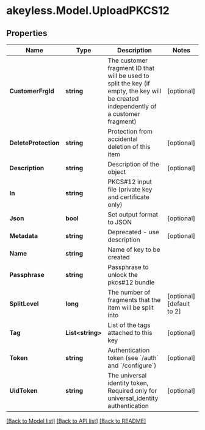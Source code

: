 # akeyless.Model.UploadPKCS12

## Properties

Name | Type | Description | Notes
------------ | ------------- | ------------- | -------------
**CustomerFrgId** | **string** | The customer fragment ID that will be used to split the key (if empty, the key will be created independently of a customer fragment) | [optional] 
**DeleteProtection** | **string** | Protection from accidental deletion of this item | [optional] 
**Description** | **string** | Description of the object | [optional] 
**In** | **string** | PKCS#12 input file (private key and certificate only) | 
**Json** | **bool** | Set output format to JSON | [optional] 
**Metadata** | **string** | Deprecated - use description | [optional] 
**Name** | **string** | Name of key to be created | 
**Passphrase** | **string** | Passphrase to unlock the pkcs#12 bundle | 
**SplitLevel** | **long** | The number of fragments that the item will be split into | [optional] [default to 2]
**Tag** | **List&lt;string&gt;** | List of the tags attached to this key | [optional] 
**Token** | **string** | Authentication token (see &#x60;/auth&#x60; and &#x60;/configure&#x60;) | [optional] 
**UidToken** | **string** | The universal identity token, Required only for universal_identity authentication | [optional] 

[[Back to Model list]](../README.md#documentation-for-models) [[Back to API list]](../README.md#documentation-for-api-endpoints) [[Back to README]](../README.md)


